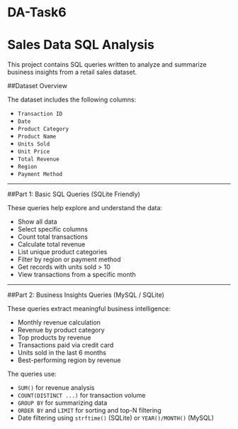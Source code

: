 # DA-Task6

# Sales Data SQL Analysis

This project contains SQL queries written to analyze and summarize business insights from a retail sales dataset.

##Dataset Overview

The dataset includes the following columns:

- `Transaction ID`
- `Date`
- `Product Category`
- `Product Name`
- `Units Sold`
- `Unit Price`
- `Total Revenue`
- `Region`
- `Payment Method`

---

##Part 1: Basic SQL Queries (SQLite Friendly)

These queries help explore and understand the data:

- Show all data  
- Select specific columns  
- Count total transactions  
- Calculate total revenue  
- List unique product categories  
- Filter by region or payment method  
- Get records with units sold > 10  
- View transactions from a specific month  

---

##Part 2: Business Insights Queries (MySQL / SQLite)

These queries extract meaningful business intelligence:

- Monthly revenue calculation  
- Revenue by product category  
- Top products by revenue  
- Transactions paid via credit card  
- Units sold in the last 6 months  
- Best-performing region by revenue  

The queries use:
- `SUM()` for revenue analysis  
- `COUNT(DISTINCT ...)` for transaction volume  
- `GROUP BY` for summarizing data  
- `ORDER BY` and `LIMIT` for sorting and top-N filtering  
- Date filtering using `strftime()` (SQLite) or `YEAR()/MONTH()` (MySQL)


